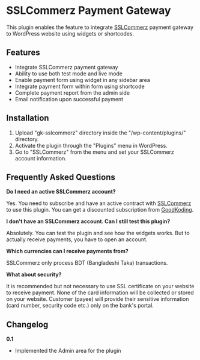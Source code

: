 # SSLCommerz Payment Gateway
This plugin enables the feature to integrate [SSLCommerz](https://sslcommerz.com.bd) payment gateway to WordPress website using widgets or shortcodes.

## Features

* Integrate SSLCommerz payment gateway
* Ability to use both test mode and live mode
* Enable payment form using widget in any sidebar area
* Integrate payment form within form using shortcode
* Complete payment report from the admin side
* Email notification upon successful payment

## Installation
1. Upload "gk-sslcommerz" directory inside the "/wp-content/plugins/" directory.
2. Activate the plugin through the "Plugins" menu in WordPress.
3. Go to "SSLCommerz" from the menu and set your SSLCommerz account information.

## Frequently Asked Questions
**Do I need an active SSLCommerz account?**

Yes. You need to subscribe and have an active contract with [SSLCommerz](https://sslcommerz.com.bd) to use this plugin. You can get a discounted subscription from [GoodKoding](https://goodkoding.com/).

**I don't have an SSLCommerz account. Can I still test this plugin?**

Absolutely. You can test the plugin and see how the widgets works. But to actually receive payments, you have to open an account.

**Which currencies can I receive payments from?**

SSLCommerz only process BDT (Bangladeshi Taka) transactions.

**What about security?**

It is recommended but not necessary to use SSL certificate on your website to receive payment. None of the card information will be collected or stored on your website. Customer (payee) will provide their sensitive information (card number, security code etc.) only on the bank's portal.

## Changelog
**0.1**

* Implemented the Admin area for the plugin